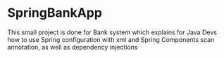 # SpringBankApp
This small project is done for Bank system which explains for Java Devs how to use Spring configuration with xml and Spring Components scan annotation, as well as dependency injections
